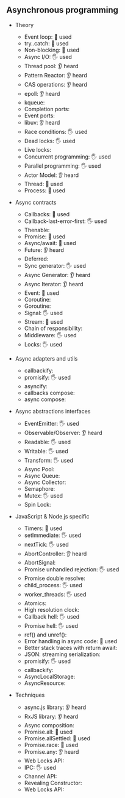 ## Asynchronous programming

- Theory
  - Event loop: 🙋 used
  - try..catch: 🙋 used
  - Non-blocking: 🙋 used
  - Async I/O: 🖐️ used
  - Thread pool: 👂 heard
  - Pattern Reactor: 👂 heard
  - CAS operations: 👂 heard
  - epoll: 👂 heard
  - kqueue: 
  - Completion ports: 
  - Event ports: 
  - libuv: 👂 heard
  - Race conditions: 🖐️ used
  - Dead locks: 🖐️ used
  - Live locks: 
  - Concurrent programming: 🖐️ used
  - Parallel programming: 🖐️ used
  - Actor Model: 👂 heard
  - Thread: 🙋 used
  - Process: 🙋 used

- Async contracts
  - Callbacks: 🙋 used
  - Callback-last-error-first: 🖐️ used
  - Thenable: 
  - Promise: 🙋 used
  - Async/await: 🙋 used
  - Future: 👂 heard
  - Deferred: 
  - Sync generator: 🖐️ used
  - Async Generator: 👂 heard
  - Async Iterator: 👂 heard
  - Event: 🙋 used
  - Coroutine: 
  - Goroutine: 
  - Signal: 🖐️ used
  - Stream: 🙋 used
  - Chain of responsibility: 
  - Middleware: 🖐️ used
  - Locks: 🖐️ used

- Async adapters and utils
  - callbackify: 
  - promisify: 🖐️ used
  - asyncify: 
  - callbacks compose: 
  - async compose: 

- Async abstractions interfaces
  - EventEmitter: 🖐️ used
  - Observable/Observer: 👂 heard
  - Readable: 🖐️ used
  - Writable: 🖐️ used
  - Transform: 🖐️ used
  - Async Pool: 
  - Async Queue: 
  - Async Collector: 
  - Semaphore: 
  - Mutex: 🖐️ used
  - Spin Lock: 

- JavaScript & Node.js specific
  - Timers: 🙋 used
  - setImmediate: 🖐️ used
  - nextTick: 🖐️ used
  - AbortController: 👂 heard
  - AbortSignal: 
  - Promise unhandled rejection: 🖐️ used
  - Promise double resolve: 
  - child_process: 🖐️ used
  - worker_threads: 🖐️ used
  - Atomics: 
  - High resolution clock: 
  - Callback hell: 🖐️ used
  - Promise hell: 🖐️ used
  - ref() and unref(): 
  - Error handling in async code: 🙋 used
  - Better stack traces with return await: 
  - JSON: streaming serialization: 
  - promisify: 🖐️ used
  - callbackify: 
  - AsyncLocalStorage: 
  - AsyncResource: 

- Techniques
  - async.js library: 👂 heard
  - RxJS library: 👂 heard
  - Async composition: 
  - Promise.all: 🙋 used
  - Promise.allSettled: 🙋 used
  - Promise.race: 🙋 used
  - Promise.any: 👂 heard
  - Web Locks API: 
  - IPC: 🖐️ used
  - Channel API: 
  - Revealing Constructor: 
  - Web Locks API: 
